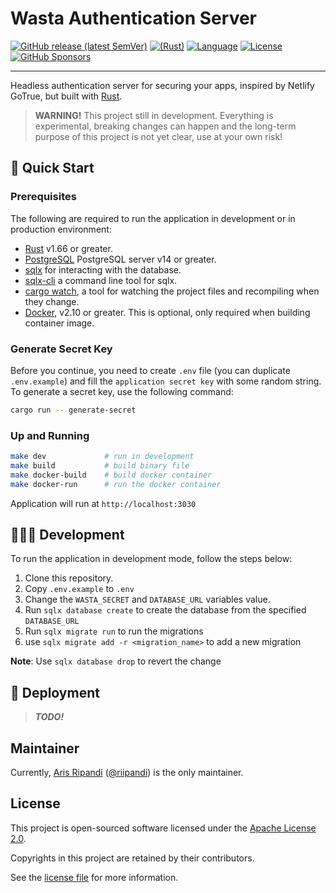 # Wasta Authentication Server

[![GitHub release (latest SemVer)](https://img.shields.io/github/v/release/riipandi/wasta?logo=deno&style=flat-square)](https://github.com/riipandi/wasta)
[![(Rust)](https://img.shields.io/badge/rust-v1.66-orange.svg?style=flat-square&logo=deno)](https://deno.land)
[![Language](https://img.shields.io/github/languages/top/riipandi/wasta?style=flat-square)](https://github.com/riipandi/wasta)
[![License](https://img.shields.io/github/license/riipandi/wasta?style=flat-square)][choosealicense]
[![GitHub Sponsors](https://img.shields.io/static/v1?color=26B643&label=Sponsor&message=%E2%9D%A4&logo=GitHub&style=flat-square)](https://github.com/sponsors/riipandi)

<hr/>

Headless authentication server for securing your apps, inspired by Netlify GoTrue, but built with [Rust](https://www.rust-lang.org/).

> **WARNING!** This project still in development.
> Everything is experimental, breaking changes can happen and the long-term purpose of this project is not yet clear, use at your own risk!

## 🏁 Quick Start

### Prerequisites

The following are required to run the application in development or in production environment:

-   [Rust](https://www.rust-lang.org/tools/install) v1.66 or greater.
-   [PostgreSQL](https://www.postgresql.org/download/) PostgreSQL server v14 or greater.
-   [sqlx](https://crates.io/crates/sqlx) for interacting with the database.
-   [sqlx-cli](https://crates.io/crates/sqlx-cli) a command line tool for sqlx.
-   [cargo watch](https://crates.io/crates/cargo-watch), a tool for watching the project files and recompiling when they change.
-   [Docker](https://docs.docker.com/engine/install), v2.10 or greater. This is optional, only required when building container image.

### Generate Secret Key

Before you continue, you need to create `.env` file (you can duplicate `.env.example`) and
fill the `application secret key` with some random string. To generate a secret key, use
the following command:

```sh
cargo run -- generate-secret
```

### Up and Running

```sh
make dev             # run in development
make build           # build binary file
make docker-build    # build docker container
make docker-run      # run the docker container
```

Application will run at `http://localhost:3030`

## 🧑🏻‍💻 Development

To run the application in development mode, follow the steps below:

1. Clone this repository.
2. Copy `.env.example` to `.env`
3. Change the `WASTA_SECRET` and `DATABASE_URL` variables value.
4. Run `sqlx database create` to create the database from the specified `DATABASE_URL`
5. Run `sqlx migrate run` to run the migrations
6. use `sqlx migrate add -r <migration_name>` to add a new migration

**Note**: Use `sqlx database drop` to revert the change

## 🚀 Deployment

> **_TODO!_**

## Maintainer

Currently, [Aris Ripandi](htps://ripandis.com) ([@riipandi](https://twitter.com/riipandi)) is the only maintainer.

## License

This project is open-sourced software licensed under the [Apache License 2.0][choosealicense].

Copyrights in this project are retained by their contributors.

See the [license file](./LICENSE) for more information.

[choosealicense]: https://choosealicense.com/licenses/apache-2.0/

